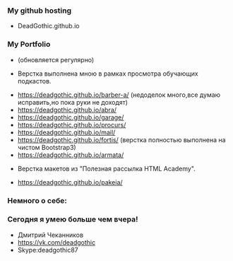 ### My github hosting ###
- DeadGothic.github.io



### My Portfolio ###
- (обновляется регулярно)
* Верстка выполнена мною в рамках просмотра обучающих подкастов.
- https://deadgothic.github.io/barber-a/ (недоделок много,все думаю исправить,но пока руки не доходят)
- https://deadgothic.github.io/abra/
- https://deadgothic.github.io/garage/
- https://deadgothic.github.io/procurs/
- https://deadgothic.github.io/mail/
- https://deadgothic.github.io/fortis/ (верстка полностью выполнена на чистом Bootstrap3)
- https://deadgothic.github.io/armata/



* Верстка макетов из "Полезная рассылка HTML Academy".	
- https://deadgothic.github.io/pakeia/


### Немного о себе: ###
### Сегодня я умею больше чем вчера! ###
* Дмитрий Чеканников
* https://vk.com/deadgothic
* Skype:deadgothic87


